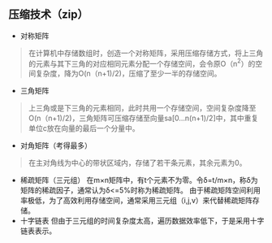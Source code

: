 


## 压缩技术（zip）
- 对称矩阵
>  在计算机中存储数组时，创造一个对称矩阵，采用压缩存储方式，将上三角的元素与其下三角的对应相同元素分配一个存储空间，会令原O（n$^2$）的空间复杂度，降为O(n（n+1)/2)，压缩了至少一半的存储空间。
- 三角矩阵
>上三角或是下三角的元素相同，此时共用一个存储空间，空间复杂度降至O(n（n+1)/2)，三角矩阵可压缩存储至向量sa[0...n(n+1)/2]中，其中重复单位c放在向量的最后一个分量中。
- 对角矩阵（考得最多）
>在主对角线为中心的带状区域内，存储了若干条元素，其余元素为0。
- 稀疏矩阵（三元组）
在m×n矩阵中，有t个元素不为零。令δ=t$/$m×n，称δ为矩阵的稀疏因子，通常认为δ<=5%时称为稀疏矩阵。
由于稀疏矩阵空间利用率极低，为了高效利用存储空间，通常采用三元组（i,j,v）来代替稀疏矩阵存储。
- 十字链表
但由于三元组的时间复杂度太高，遍历数据效率低下，于是采用十字链表表示。

<!--stackedit_data:
eyJoaXN0b3J5IjpbMzUwOTY3MTg0LC0xNDYwMTE0NiwtMTYxNT
g1MDc5NSw1OTEyODM3NzcsLTE4MzcxNjczNTVdfQ==
-->